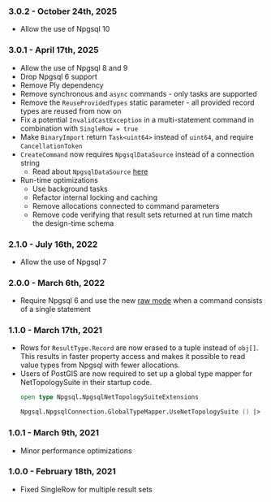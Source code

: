 ### 3.0.2 - October 24th, 2025
- Allow the use of Npgsql 10

### 3.0.1 - April 17th, 2025
- Allow the use of Npgsql 8 and 9
- Drop Npgsql 6 support
- Remove Ply dependency
- Remove synchronous and `async` commands - only tasks are supported
- Remove the `ReuseProvidedTypes` static parameter - all provided record types are reused from now on
- Fix a potential `InvalidCastException` in a multi-statement command in combination with `SingleRow = true`
- Make `BinaryImport` return `Task<uint64>` instead of `uint64`, and require `CancellationToken`
- `CreateCommand` now requires `NpgsqlDataSource` instead of a connection string
  - Read about `NpgsqlDataSource` [here](https://www.npgsql.org/doc/basic-usage.html#data-source)
- Run-time optimizations
  - Use background tasks
  - Refactor internal locking and caching
  - Remove allocations connected to command parameters
  - Remove code verifying that result sets returned at run time match the design-time schema

### 2.1.0 - July 16th, 2022
- Allow the use of Npgsql 7

### 2.0.0 - March 6th, 2022
- Require Npgsql 6 and use the new [raw mode](https://www.roji.org/parameters-batching-and-sql-rewriting) when a command consists of a single statement

### 1.1.0 - March 17th, 2021
- Rows for `ResultType.Record` are now erased to a tuple instead of `obj[]`. This results in faster property access and makes it possible to read value types from Npgsql with fewer allocations.
- Users of PostGIS are now required to set up a global type mapper for NetTopologySuite in their startup code.
  ```fsharp
  open type Npgsql.NpgsqlNetTopologySuiteExtensions

  Npgsql.NpgsqlConnection.GlobalTypeMapper.UseNetTopologySuite () |> ignore
  ```

### 1.0.1 - March 9th, 2021
- Minor performance optimizations

### 1.0.0 - February 18th, 2021
- Fixed SingleRow for multiple result sets